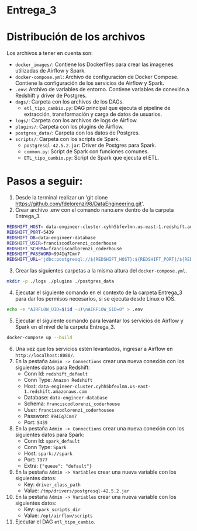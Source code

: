 # Entrega_3

# Distribución de los archivos
Los archivos a tener en cuenta son:
* `docker_images/`: Contiene los Dockerfiles para crear las imagenes utilizadas de Airflow y Spark.
* `docker-compose.yml`: Archivo de configuración de Docker Compose. Contiene la configuración de los servicios de Airflow y Spark.
* `.env`: Archivo de variables de entorno. Contiene variables de conexión a Redshift y driver de Postgres.
* `dags/`: Carpeta con los archivos de los DAGs.
    * `etl_tipo_cambio.py`: DAG principal que ejecuta el pipeline de extracción, transformación y carga de datos de usuarios.
* `logs/`: Carpeta con los archivos de logs de Airflow.
* `plugins/`: Carpeta con los plugins de Airflow.
* `postgres_data/`: Carpeta con los datos de Postgres.
* `scripts/`: Carpeta con los scripts de Spark.
    * `postgresql-42.5.2.jar`: Driver de Postgres para Spark.
    * `common.py`: Script de Spark con funciones comunes.
    * `ETL_tipo_cambio.py`: Script de Spark que ejecuta el ETL.

# Pasos a seguir:

1. Desde la terminal realizar un 'git clone https://github.com/fdelorenzi98/DataEngineering.git'.
2. Crear archivo .env con el comando nano.env dentro de la carpeta Entrega_3.
```bash
REDSHIFT_HOST= data-engineer-cluster.cyhh5bfevlmn.us-east-1.redshift.amazonaws.com
REDSHIFT_PORT=5439
REDSHIFT_DB=data-engineer-database
REDSHIFT_USER=franciscodlorenzi_coderhouse
REDSHIFT_SCHEMA=franciscodlorenzi_coderhouse
REDSHIFT_PASSWORD=994Iq7Cmn7
REDSHIFT_URL='jdbc:postgresql://${REDSHIFT_HOST}:${REDSHIFT_PORT}/${REDSHIFT_DB}?user=${REDSHIFT_USER}&password=${REDSH>DRIVER_PATH=/tmp/drivers/postgresql-42.5.2.jar'
```
3. Crear las siguientes carpetas a la misma altura del `docker-compose.yml`.
```bash
mkdir -p ./logs ./plugins ./postgres_data
```
4. Ejecutar el siguiente comando en el contexto de la carpeta Entrega_3 para dar los permisos necesarios, si se ejecuta desde Linux o IOS.
```bash
echo -e "AIRFLOW_UID=$(id -u)\nAIRFLOW_GID=0" > .env
```
5. Ejecutar el siguiente comando para levantar los servicios de Airflow y Spark en el nivel de la carpeta Entrega_3.
```bash
docker-compose up --build
```
6. Una vez que los servicios estén levantados, ingresar a Airflow en `http://localhost:8080/`.
7. En la pestaña `Admin -> Connections` crear una nueva conexión con los siguientes datos para Redshift:
    * Conn Id: `redshift_default`
    * Conn Type: `Amazon Redshift`
    * Host: `data-engineer-cluster.cyhh5bfevlmn.us-east-1.redshift.amazonaws.com`
    * Database: `data-engineer-database`
    * Schema: `franciscodlorenzi_coderhouse`
    * User: `franciscodlorenzi_coderhousee`
    * Password: `994Iq7Cmn7`
    * Port: `5439`
8. En la pestaña `Admin -> Connections` crear una nueva conexión con los siguientes datos para Spark:
    * Conn Id: `spark_default`
    * Conn Type: `Spark`
    * Host: `spark://spark`
    * Port: `7077`
    * Extra: `{"queue": "default"}`
9. En la pestaña `Admin -> Variables` crear una nueva variable con los siguientes datos:
    * Key: `driver_class_path`
    * Value: `/tmp/drivers/postgresql-42.5.2.jar`
10. En la pestaña `Admin -> Variables` crear una nueva variable con los siguientes datos:
    * Key: `spark_scripts_dir`
    * Value: `/opt/airflow/scripts`
11. Ejecutar el DAG `etl_tipo_cambio`.
